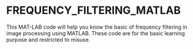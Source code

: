 # FREQUENCY_FILTERING_MATLAB
This MAT-LAB code will help you know the basic of frequency filtering in image processing using MATLAB. These code are for the basic learning purpose and restricted to misuse.  
